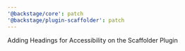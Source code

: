 ```yaml
---
'@backstage/core': patch
'@backstage/plugin-scaffolder': patch
---
```


Adding Headings for Accessibility on the Scaffolder Plugin

